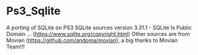 # Ps3_Sqlite
A porting of SQLite on PS3
SQLite sources version 3.31.1 - SQLite Is Public Domain ... (https://www.sqlite.org/copyright.html)
Other sources are from Movian (https://github.com/andoma/movian), a big thanks to Movian Team!!!
